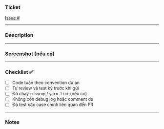 ### Ticket
<!-- Link to the related issue or ticket -->
[Issue #](https://github.com/tms-nguyenvu/your-app/issues/)

---

### Description
<!-- Mô tả ngắn gọn về thay đổi, mục đích của PR này -->

---

### Screenshot (nếu có)
<!-- Chèn hình ảnh mô tả UI hoặc kết quả thực tế -->

---

### Checklist ✅
- [ ] Code tuân theo convention dự án
- [ ] Tự review và test kỹ trước khi gửi
- [ ] Đã chạy `rubocop` / `yarn lint` (nếu có)
- [ ] Không còn debug log hoặc comment dư
- [ ] Đã test các case chính liên quan đến PR

---

### Notes
<!-- Ghi chú thêm nếu cần (ví dụ: cần merge gấp, ảnh hưởng area khác, v.v.) -->
